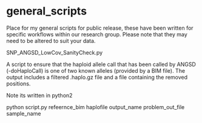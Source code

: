 # general_scripts
Place for my general scripts for public release, these have been written for specific workflows within our research group.
Please note that they may need to be altered to suit your data.


SNP_ANGSD_LowCov_SanityCheck.py 

A script to ensure that the haploid allele call that has been called by ANGSD (-doHaploCall) is one of two known alleles (provided by a BIM file).
The output includes a filtered .haplo.gz file and a file containing the removed positions.

Note its written in python2 

python script.py refeernce_bim haplofile output_name problem_out_file sample_name
